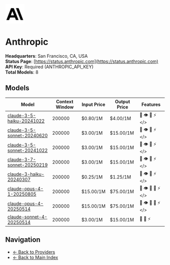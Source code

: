 <img src="./logo.svg" alt="Anthropic Logo" height="60">

# Anthropic

**Headquarters**: San Francisco, CA, USA  
**Status Page**: [https://status.anthropic.com](https://status.anthropic.com)  
**API Key**: Required (ANTHROPIC_API_KEY)  
**Total Models**: 8

## Models

| Model | Context Window | Input Price | Output Price | Features |
|-------|----------------|-------------|--------------|----------|
| [claude-3-5-haiku-20241022](./models/claude-3-5-haiku-20241022.md) | 200000 | $0.80/1M | $4.00/1M | <span title="Text Processing">📝</span> <span title="Vision/Image Input">👁️</span> <span title="Tool Calling">🔧</span> <span title="Response Streaming">⚡</span> <span title="Structured Output"></></span> |
| [claude-3-5-sonnet-20240620](./models/claude-3-5-sonnet-20240620.md) | 200000 | $3.00/1M | $15.00/1M | <span title="Text Processing">📝</span> <span title="Vision/Image Input">👁️</span> <span title="Tool Calling">🔧</span> <span title="Response Streaming">⚡</span> <span title="Structured Output"></></span> |
| [claude-3-5-sonnet-20241022](./models/claude-3-5-sonnet-20241022.md) | 200000 | $3.00/1M | $15.00/1M | <span title="Text Processing">📝</span> <span title="Vision/Image Input">👁️</span> <span title="Tool Calling">🔧</span> <span title="Response Streaming">⚡</span> <span title="Structured Output"></></span> |
| [claude-3-7-sonnet-20250219](./models/claude-3-7-sonnet-20250219.md) | 200000 | $3.00/1M | $15.00/1M | <span title="Text Processing">📝</span> <span title="Vision/Image Input">👁️</span> <span title="Tool Calling">🔧</span> <span title="Response Streaming">⚡</span> <span title="Structured Output"></></span> |
| [claude-3-haiku-20240307](./models/claude-3-haiku-20240307.md) | 200000 | $0.25/1M | $1.25/1M | <span title="Text Processing">📝</span> <span title="Vision/Image Input">👁️</span> <span title="Tool Calling">🔧</span> <span title="Response Streaming">⚡</span> <span title="Structured Output"></></span> |
| [claude-opus-4-1-20250805](./models/claude-opus-4-1-20250805.md) | 200000 | $15.00/1M | $75.00/1M | <span title="Text Processing">📝</span> <span title="Vision/Image Input">👁️</span> <span title="Tool Calling">🔧</span> <span title="Advanced Reasoning">🧠</span> <span title="Response Streaming">⚡</span> <span title="Structured Output"></></span> |
| [claude-opus-4-20250514](./models/claude-opus-4-20250514.md) | 200000 | $15.00/1M | $75.00/1M | <span title="Text Processing">📝</span> <span title="Vision/Image Input">👁️</span> <span title="Tool Calling">🔧</span> <span title="Advanced Reasoning">🧠</span> <span title="Response Streaming">⚡</span> <span title="Structured Output"></></span> |
| [claude-sonnet-4-20250514](./models/claude-sonnet-4-20250514.md) | 200000 | $3.00/1M | $15.00/1M | <span title="Text Processing">📝</span> <span title="Tool Calling">🔧</span> <span title="Response Streaming">⚡</span> |

## Navigation

- [← Back to Providers](../README.md)
- [← Back to Main Index](../../README.md)
